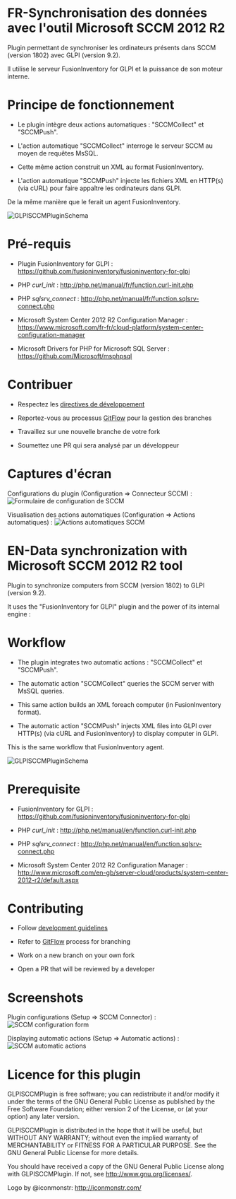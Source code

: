 FR-Synchronisation des données avec l'outil Microsoft SCCM 2012 R2
===

Plugin permettant de synchroniser les ordinateurs présents dans SCCM (version 1802) avec GLPI (version 9.2).

Il utilise le serveur FusionInventory for GLPI et la puissance de son moteur interne.

# Principe de fonctionnement

* Le plugin intègre deux actions automatiques : "SCCMCollect" et "SCCMPush".

* L'action automatique "SCCMCollect" interroge le serveur SCCM au moyen de requêtes MsSQL.

* Cette même action construit un XML au format FusionInventory.

* L'action automatique "SCCMPush" injecte les fichiers XML en HTTP(s) (via cURL) pour faire appaître les ordinateurs dans GLPI.

De la même manière que le ferait un agent FusionInventory.

![GLPISCCMPluginSchema](/screenshots/schema.png "GLPISCCMPluginSchema")

# Pré-requis

* Plugin FusionInventory for GLPI : https://github.com/fusioninventory/fusioninventory-for-glpi

* PHP *curl_init* : http://php.net/manual/fr/function.curl-init.php

* PHP *sqlsrv_connect* : http://php.net/manual/fr/function.sqlsrv-connect.php

* Microsoft System Center 2012 R2 Configuration Manager : https://www.microsoft.com/fr-fr/cloud-platform/system-center-configuration-manager

* Microsoft Drivers for PHP for Microsoft SQL Server : https://github.com/Microsoft/msphpsql

# Contribuer

* Respectez les [directives de développement](http://glpi-developer-documentation.readthedocs.io/en/master/plugins/index.html)

* Reportez-vous au processus [GitFlow](http://git-flow.readthedocs.io/fr/latest/) pour la gestion des branches

* Travaillez sur une nouvelle branche de votre fork

* Soumettez une PR qui sera analysé par un développeur

# Captures d'écran

Configurations du plugin (Configuration => Connecteur SCCM) :
![Formulaire de configuration de SCCM](/screenshots/Config_SCCM.png "Formulaire de configuration de SCCM")

Visualisation des actions automatiques (Configuration => Actions automatiques) :
![Actions automatiques SCCM](/screenshots/auto_task.png "Actions automatiques SCCM")


EN-Data synchronization with Microsoft SCCM 2012 R2 tool
===

Plugin to synchronize computers from SCCM (version 1802) to GLPI (version 9.2).

It uses the "FusionInventory for GLPI" plugin and the power of its internal engine :

# Workflow

* The plugin integrates two automatic actions : "SCCMCollect" et "SCCMPush".

* The automatic action "SCCMCollect" queries the SCCM server with MsSQL queries.

* This same action builds an XML foreach computer (in FusionInventory format).

* The automatic action "SCCMPush" injects XML files into GLPI over HTTP(s) (via cURL and FusionInventory) to display computer in GLPI.

This is the same workflow that FusionInventory agent.

![GLPISCCMPluginSchema](/screenshots/schema.png "GLPISCCMPluginSchema")

# Prerequisite

* FusionInventory for GLPI : https://github.com/fusioninventory/fusioninventory-for-glpi

* PHP *curl_init* : http://php.net/manual/en/function.curl-init.php

* PHP *sqlsrv_connect* : http://php.net/manual/en/function.sqlsrv-connect.php

* Microsoft System Center 2012 R2 Configuration Manager : http://www.microsoft.com/en-gb/server-cloud/products/system-center-2012-r2/default.aspx

# Contributing

* Follow [development guidelines](http://glpi-developer-documentation.readthedocs.io/en/master/plugins/index.html)

* Refer to [GitFlow](http://git-flow.readthedocs.io/en/latest/) process for branching

* Work on a new branch on your own fork

* Open a PR that will be reviewed by a developer

# Screenshots

Plugin configurations (Setup => SCCM Connector) :
![SCCM configuration form](/screenshots/Config_SCCM.png "SCCM configuration form")

Displaying automatic actions (Setup => Automatic actions) :
![SCCM automatic actions](/screenshots/auto_task.png "SCCM automatic actions")


Licence for this plugin
===

GLPISCCMPlugin is free software; you can redistribute it and/or modify
it under the terms of the GNU General Public License as published by
the Free Software Foundation; either version 2 of the License, or
(at your option) any later version.

GLPISCCMPlugin is distributed in the hope that it will be useful,
but WITHOUT ANY WARRANTY; without even the implied warranty of
MERCHANTABILITY or FITNESS FOR A PARTICULAR PURPOSE.  See the
GNU General Public License for more details.

You should have received a copy of the GNU General Public License
along with GLPISCCMPlugin. If not, see <http://www.gnu.org/licenses/>.



Logo by @iconmonstr: http://iconmonstr.com/

